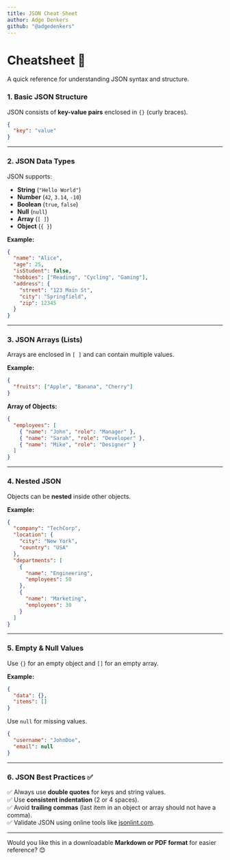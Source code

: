 ```yaml
---
title: JSON Cheat Sheet
author: Adge Denkers
github: "@adgedenkers"
---
```


# Cheatsheet 📖

A quick reference for understanding JSON syntax and structure.

### **1. Basic JSON Structure**

JSON consists of **key-value pairs** enclosed in `{}` (curly braces).

```json
{
  "key": "value"
}
```

---

### **2. JSON Data Types**

JSON supports:

- **String** (`"Hello World"`)
- **Number** (`42`, `3.14`, `-10`)
- **Boolean** (`true`, `false`)
- **Null** (`null`)
- **Array** (`[ ]`)
- **Object** (`{ }`)

**Example:**

```json
{
  "name": "Alice",
  "age": 25,
  "isStudent": false,
  "hobbies": ["Reading", "Cycling", "Gaming"],
  "address": {
    "street": "123 Main St",
    "city": "Springfield",
    "zip": 12345
  }
}
```

---

### **3. JSON Arrays (Lists)**

Arrays are enclosed in `[ ]` and can contain multiple values.

**Example:**

```json
{
  "fruits": ["Apple", "Banana", "Cherry"]
}
```

**Array of Objects:**

```json
{
  "employees": [
    { "name": "John", "role": "Manager" },
    { "name": "Sarah", "role": "Developer" },
    { "name": "Mike", "role": "Designer" }
  ]
}
```

---

### **4. Nested JSON**

Objects can be **nested** inside other objects.

**Example:**

```json
{
  "company": "TechCorp",
  "location": {
    "city": "New York",
    "country": "USA"
  },
  "departments": [
    {
      "name": "Engineering",
      "employees": 50
    },
    {
      "name": "Marketing",
      "employees": 30
    }
  ]
}
```

---

### **5. Empty & Null Values**

Use `{}` for an empty object and `[]` for an empty array.

**Example:**

```json
{
  "data": {},
  "items": []
}
```

Use `null` for missing values.

```json
{
  "username": "JohnDoe",
  "email": null
}
```

---

### **6. JSON Best Practices ✅**

✅ Always use **double quotes** for keys and string values.  
✅ Use **consistent indentation** (2 or 4 spaces).  
✅ Avoid **trailing commas** (last item in an object or array should not have a comma).  
✅ Validate JSON using online tools like [jsonlint.com](https://jsonlint.com/).

---

Would you like this in a downloadable **Markdown or PDF format** for easier reference? 😊